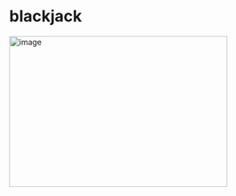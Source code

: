 # blackjack

<img width="393" height="272" alt="image" src="https://github.com/user-attachments/assets/57f98d07-b3f2-4b35-ab46-5b13db21cb91" />
